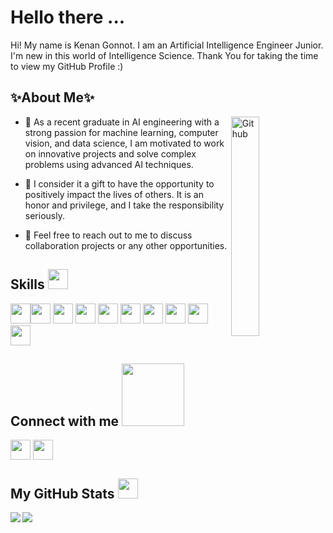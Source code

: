 <h1> Hello there ...</h1>
<p align='center'>


</p>
<div size='20px'> Hi! My name is Kenan Gonnot. I am an Artificial Intelligence Engineer Junior. I'm new in this world of Intelligence Science. Thank You for taking the time to view my GitHub Profile :) 
</div>

<h2> ✨About Me✨ </h2>

<img src = "https://media.giphy.com/media/xUA7bdpLxQhsSQdyog/giphy.gif" width = 30% align="right" alt="Github">

- 🥳 As a recent graduate in AI engineering with a strong passion for machine learning, computer vision, and data science, I am motivated to work on innovative projects and solve complex problems using advanced AI techniques.

- 🔭 I consider it a gift to have the opportunity to positively impact the lives of others. It is an honor and privilege, and I take the responsibility seriously.


- 💬 Feel free to reach out to me to discuss collaboration projects or any other opportunities.

<h2> Skills <img src = "https://media2.giphy.com/media/QssGEmpkyEOhBCb7e1/giphy.gif?cid=ecf05e47a0n3gi1bfqntqmob8g9aid1oyj2wr3ds3mg700bl&rid=giphy.gif" width = 32px> </h2>

<img width ='32px' src ='https://raw.githubusercontent.com/rahulbanerjee26/githubAboutMeGenerator/main/icons/python.svg'><img width ='32px' src ='https://raw.githubusercontent.com/rahulbanerjee26/githubAboutMeGenerator/main/icons/scikit.svg'>
<img width ='32px' src ='https://raw.githubusercontent.com/rahulbanerjee26/githubAboutMeGenerator/main/icons/javascript.svg'>
<img width ='32px' src ='https://raw.githubusercontent.com/rahulbanerjee26/githubAboutMeGenerator/main/icons/pytorch.svg'> 
<img width ='32px' src ='https://raw.githubusercontent.com/rahulbanerjee26/githubAboutMeGenerator/main/icons/aws.svg'>
<img width ='32px' src ='https://raw.githubusercontent.com/rahulbanerjee26/githubAboutMeGenerator/main/icons/azure.svg'>
<img width ='32px' src ='https://raw.githubusercontent.com/rahulbanerjee26/githubAboutMeGenerator/main/icons/flask.svg'>
<img width ='32px' src ='https://raw.githubusercontent.com/rahulbanerjee26/githubAboutMeGenerator/main/icons/tensorflow.svg'>
<img width ='32px' src ='https://raw.githubusercontent.com/rahulbanerjee26/githubAboutMeGenerator/main/icons/docker.svg'>
<img width ='32px' src ='https://raw.githubusercontent.com/rahulbanerjee26/githubAboutMeGenerator/main/icons/kubernetes.svg'>



<h2> Connect with me <img src='https://raw.githubusercontent.com/ShahriarShafin/ShahriarShafin/main/Assets/handshake.gif' width="100px"> </h2>
<a href = 'https://www.linkedin.com/in/kenan-gonnot'> <img width = '32px' align= 'center' src="https://raw.githubusercontent.com/rahulbanerjee26/githubAboutMeGenerator/main/icons/linked-in-alt.svg"/></a> 
<a href = 'https://www.github.com/kenanGonnot'> <img width = '32px' align= 'center' src="https://raw.githubusercontent.com/rahulbanerjee26/githubAboutMeGenerator/main/icons/github.svg"/></a> 

<h2> My GitHub Stats <img src='https://media1.giphy.com/media/du3J3cXyzhj75IOgvA/giphy.gif?cid=ecf05e47x2g034i9pzwtzzsd3xgg2w9nr94t4tflbbgo3008&rid=giphy.gif' width='32px'> </h2> 

<a href="https://github.com/kenanGonnot/github-readme-stats">
  <img align="left" src="https://github-readme-stats.vercel.app/api?username=kenanGonnot&count_private=true&show_icons=true&theme=radical" />
</a>
<a href="https://github.com/kenanGonnot/convoychat">
  <img align="center" src="https://github-readme-stats.vercel.app/api/top-langs/?username=kenanGonnot" />
</a>


